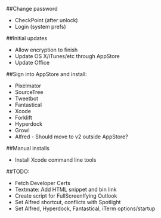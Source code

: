 ##Change password
* CheckPoint (after unlock)
* Login (system prefs)

##Initial updates
* Allow encryption to finish
* Update OS X/iTunes/etc through AppStore
* Update Office

##Sign into AppStore and install:
* Pixelmator
* SourceTree
* Tweetbot
* Fantastical
* Xcode
* Forklift
* Hyperdock
* Growl
* Alfred - Should move to v2 outside AppStore?

##Manual installs
* Install Xcode command line tools

##TODO:
* Fetch Developer Certs
* Textmate: Add HTML snippet and bin link
* Create script for FullScreenIfying Outlook
* Set Alfred shortcut, conflicts with Spotlight
* Set Alfred, Hyperdock, Fantastical, iTerm options/startup
